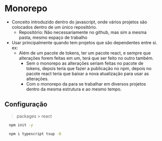 # Monorepo

- Conceito introduzido dentro do javascript, onde vários projetos são colocados dentro de um único repositório.
  - Repositório: Não necessariamente no github, mas sim a mesma pasta, mesmo espaço de trabalho
- Usar principalmente quando tem projetos que são dependentes entre si. ex:
  - Além de um pacote de tokens, ter um pacote react, e sempre que alterações forem feitas em um, terá que ser feito no
    outro também.
    - Sem o monorepo as alterações seriam feitas no pacote de tokens, depois teria que fazer a publicação no
      npm, depois no pacote react teria que baixar a nova atualização para usar as alterações.
    - Com o monorepo da para se trabalhar em diversos projetos dentro da mesma estrutura e ao mesmo tempo.

## Configuração

> packages > react

```bash
  npm init -y

  npm i typescript tsup -D
```
